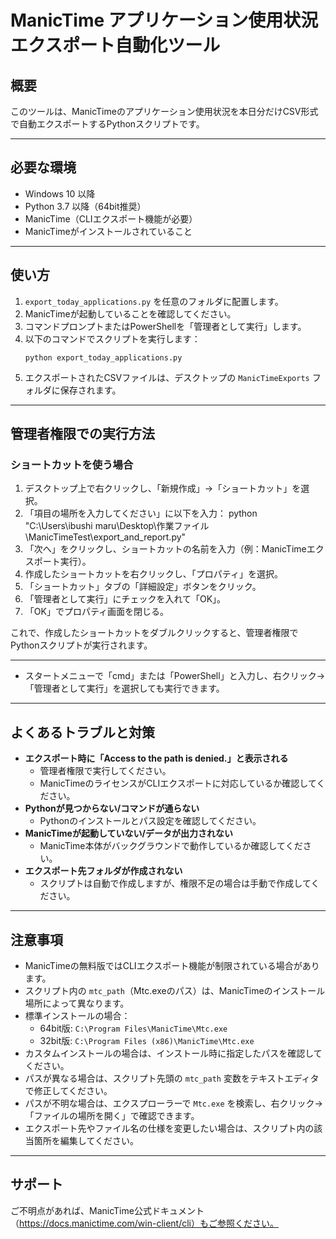 # ManicTime アプリケーション使用状況エクスポート自動化ツール

## 概要
このツールは、ManicTimeのアプリケーション使用状況を本日分だけCSV形式で自動エクスポートするPythonスクリプトです。

---

## 必要な環境
- Windows 10 以降
- Python 3.7 以降（64bit推奨）
- ManicTime（CLIエクスポート機能が必要）
- ManicTimeがインストールされていること

---

## 使い方
1. `export_today_applications.py` を任意のフォルダに配置します。
2. ManicTimeが起動していることを確認してください。
3. コマンドプロンプトまたはPowerShellを「管理者として実行」します。
4. 以下のコマンドでスクリプトを実行します：
   ```
   python export_today_applications.py
   ```
5. エクスポートされたCSVファイルは、デスクトップの `ManicTimeExports` フォルダに保存されます。

---

## 管理者権限での実行方法

### ショートカットを使う場合
1. デスクトップ上で右クリックし、「新規作成」→「ショートカット」を選択。
2. 「項目の場所を入力してください」に以下を入力：
   python "C:\Users\ibushi maru\Desktop\作業ファイル\ManicTimeTest\export_and_report.py"
3. 「次へ」をクリックし、ショートカットの名前を入力（例：ManicTimeエクスポート実行）。
4. 作成したショートカットを右クリックし、「プロパティ」を選択。
5. 「ショートカット」タブの「詳細設定」ボタンをクリック。
6. 「管理者として実行」にチェックを入れて「OK」。
7. 「OK」でプロパティ画面を閉じる。

これで、作成したショートカットをダブルクリックすると、管理者権限でPythonスクリプトが実行されます。

---

- スタートメニューで「cmd」または「PowerShell」と入力し、右クリック→「管理者として実行」を選択しても実行できます。

---

## よくあるトラブルと対策
- **エクスポート時に「Access to the path is denied.」と表示される**
  - 管理者権限で実行してください。
  - ManicTimeのライセンスがCLIエクスポートに対応しているか確認してください。
- **Pythonが見つからない/コマンドが通らない**
  - Pythonのインストールとパス設定を確認してください。
- **ManicTimeが起動していない/データが出力されない**
  - ManicTime本体がバックグラウンドで動作しているか確認してください。
- **エクスポート先フォルダが作成されない**
  - スクリプトは自動で作成しますが、権限不足の場合は手動で作成してください。

---

## 注意事項
- ManicTimeの無料版ではCLIエクスポート機能が制限されている場合があります。
- スクリプト内の `mtc_path`（Mtc.exeのパス）は、ManicTimeのインストール場所によって異なります。
- 標準インストールの場合：
  - 64bit版: `C:\Program Files\ManicTime\Mtc.exe`
  - 32bit版: `C:\Program Files (x86)\ManicTime\Mtc.exe`
- カスタムインストールの場合は、インストール時に指定したパスを確認してください。
- パスが異なる場合は、スクリプト先頭の `mtc_path` 変数をテキストエディタで修正してください。
- パスが不明な場合は、エクスプローラーで `Mtc.exe` を検索し、右クリック→「ファイルの場所を開く」で確認できます。
- エクスポート先やファイル名の仕様を変更したい場合は、スクリプト内の該当箇所を編集してください。

---

## サポート
ご不明点があれば、ManicTime公式ドキュメント（https://docs.manictime.com/win-client/cli）もご参照ください。 